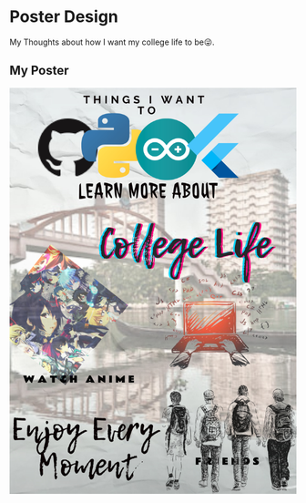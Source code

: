 
# Poster Design

My Thoughts about how I want my college life to be😜.



## My Poster

![Poster](Gani-24%20College%20Life.jpeg)

